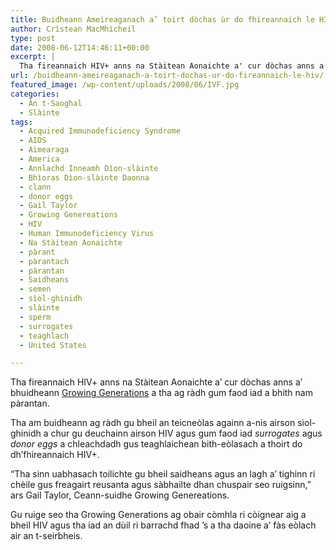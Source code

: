 ```yaml
---
title: Buidheann Ameireaganach a’ toirt dòchas ùr do fhireannaich le HIV
author: Crìstean MacMhìcheil
type: post
date: 2008-06-12T14:46:11+00:00
excerpt: |
  Tha fireannaich HIV+ anns na Stàitean Aonaichte a' cur dòchas anns a' bhuidheann <a title="Làrach-lìn aig Growing Generations" href="http://www.growinggenerations.com/">Growing Generations</a> a tha ag ràdh gum faod iad a bhith nam pàrantan.
url: /buidheann-ameireaganach-a-toirt-dochas-ur-do-fireannaich-le-hiv/
featured_image: /wp-content/uploads/2008/06/IVF.jpg
categories:
  - An t-Saoghal
  - Slàinte
tags:
  - Acquired Immunodeficiency Syndrome
  - AIDS
  - Aimearaga
  - America
  - Annlachd Inneamh Dìon-slàinte
  - Bhìoras Dìon-slàinte Daonna
  - clann
  - donor eggs
  - Gail Taylor
  - Growing Genereations
  - HIV
  - Human Immunodeficiency Virus
  - Na Stàitean Aonaichte
  - pàrant
  - pàrantach
  - pàrantan
  - Saidheans
  - semen
  - sìol-ghinidh
  - slàinte
  - sperm
  - surrogates
  - teaghlach
  - United States

---
```

Tha fireannaich HIV+ anns na Stàitean Aonaichte a&#8217; cur dòchas anns a&#8217; bhuidheann [Growing Generations][1] a tha ag ràdh gum faod iad a bhith nam pàrantan.

Tha am buidheann ag ràdh gu bheil an teicneòlas againn a-nis airson sìol-ghinidh a chur gu deuchainn airson HIV agus gum faod iad _surrogates_ agus _donor eggs_ a chleachdadh gus teaghlaichean bith-eòlasach a thoirt do dh&#8217;fhireannaich HIV+.

&#8220;Tha sinn uabhasach toilichte gu bheil saidheans agus an lagh a&#8217; tighinn ri chèile gus freagairt reusanta agus sàbhailte dhan chuspair seo ruigsinn,&#8221; ars Gail Taylor, Ceann-suidhe Growing Genereations.

Gu ruige seo tha Growing Generations ag obair còmhla ri còignear aig a bheil HIV agus tha iad an dùil ri barrachd fhad &#8217;s a tha daoine a&#8217; fàs eòlach air an t-seirbheis.

 [1]: http://www.growinggenerations.com/ "Làrach-lìn aig Growing Generations"